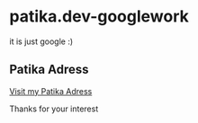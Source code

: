 # patika.dev-googlework
it is just google :)

<h2>Patika Adress</h2>
<a href="https://app.patika.dev/alizahidcan">Visit my Patika Adress </a>

<h7>Thanks for your interest</h7>
